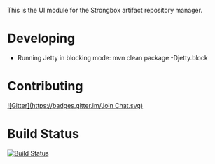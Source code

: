 This is the UI module for the Strongbox artifact repository manager.

# Developing

* Running Jetty in blocking mode:
    mvn clean package -Djetty.block

# Contributing
[![Gitter](https://badges.gitter.im/Join Chat.svg)](https://gitter.im/strongbox/strongbox?utm_source=badge&utm_medium=badge&utm_campaign=pr-badge&utm_content=badge)

# Build Status
[![Build Status](http://dev.carlspring.org/status/jenkins/strongbox-web-ui)](https://dev.carlspring.org/jenkins/view/strongbox/job/strongbox-web-ui/)
